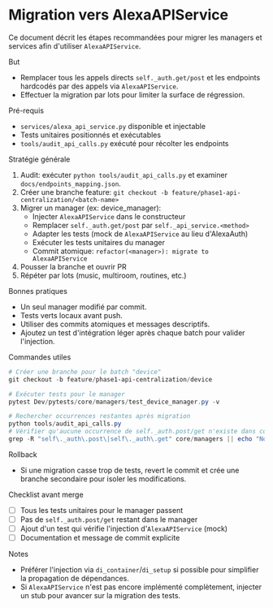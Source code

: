 # Migration vers AlexaAPIService

Ce document décrit les étapes recommandées pour migrer les managers et services afin d'utiliser `AlexaAPIService`.

But

- Remplacer tous les appels directs `self._auth.get/post` et les endpoints hardcodés par des appels via `AlexaAPIService`.
- Effectuer la migration par lots pour limiter la surface de régression.

Pré-requis

- `services/alexa_api_service.py` disponible et injectable
- Tests unitaires positionnés et exécutables
- `tools/audit_api_calls.py` exécuté pour récolter les endpoints

Stratégie générale

1. Audit: exécuter `python tools/audit_api_calls.py` et examiner `docs/endpoints_mapping.json`.
2. Créer une branche feature: `git checkout -b feature/phase1-api-centralization/<batch-name>`
3. Migrer un manager (ex: device_manager):
   - Injecter `AlexaAPIService` dans le constructeur
   - Remplacer `self._auth.get/post` par `self._api_service.<method>`
   - Adapter les tests (mock de `AlexaAPIService` au lieu d'AlexaAuth)
   - Exécuter les tests unitaires du manager
   - Commit atomique: `refactor(<manager>): migrate to AlexaAPIService`
4. Pousser la branche et ouvrir PR
5. Répéter par lots (music, multiroom, routines, etc.)

Bonnes pratiques

- Un seul manager modifié par commit.
- Tests verts locaux avant push.
- Utiliser des commits atomiques et messages descriptifs.
- Ajoutez un test d'intégration léger après chaque batch pour valider l'injection.

Commandes utiles

```powershell
# Créer une branche pour le batch "device"
git checkout -b feature/phase1-api-centralization/device

# Exécuter tests pour le manager
pytest Dev/pytests/core/managers/test_device_manager.py -v

# Rechercher occurrences restantes après migration
python tools/audit_api_calls.py
# Vérifier qu'aucune occurrence de self._auth.post/get n'existe dans core/managers
grep -R "self\._auth\.post\|self\._auth\.get" core/managers || echo "No direct auth calls found"
```

Rollback

- Si une migration casse trop de tests, revert le commit et crée une branche secondaire pour isoler les modifications.

Checklist avant merge

- [ ] Tous les tests unitaires pour le manager passent
- [ ] Pas de `self._auth.post/get` restant dans le manager
- [ ] Ajout d'un test qui vérifie l'injection d'`AlexaAPIService` (mock)
- [ ] Documentation et message de commit explicite

Notes

- Préférer l'injection via `di_container`/`di_setup` si possible pour simplifier la propagation de dépendances.
- Si `AlexaAPIService` n'est pas encore implémenté complètement, injecter un stub pour avancer sur la migration des tests.
